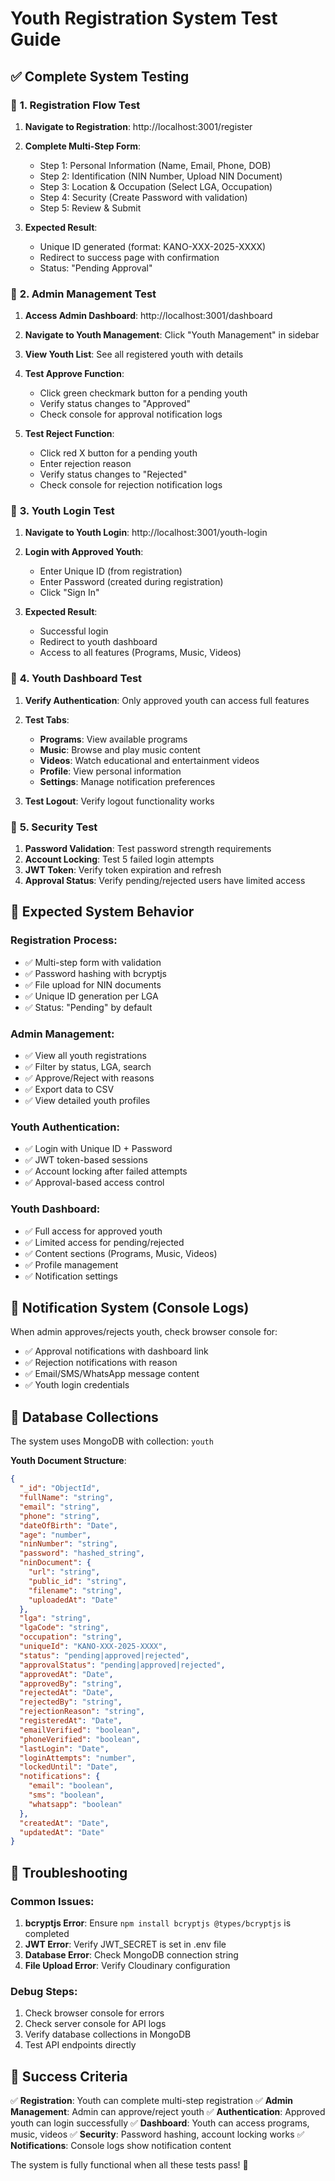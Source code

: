# Youth Registration System Test Guide

## ✅ Complete System Testing

### 🔹 **1. Registration Flow Test**
1. **Navigate to Registration**: http://localhost:3001/register
2. **Complete Multi-Step Form**:
   - Step 1: Personal Information (Name, Email, Phone, DOB)
   - Step 2: Identification (NIN Number, Upload NIN Document)
   - Step 3: Location & Occupation (Select LGA, Occupation)
   - Step 4: Security (Create Password with validation)
   - Step 5: Review & Submit

3. **Expected Result**: 
   - Unique ID generated (format: KANO-XXX-2025-XXXX)
   - Redirect to success page with confirmation
   - Status: "Pending Approval"

### 🔹 **2. Admin Management Test**
1. **Access Admin Dashboard**: http://localhost:3001/dashboard
2. **Navigate to Youth Management**: Click "Youth Management" in sidebar
3. **View Youth List**: See all registered youth with details
4. **Test Approve Function**:
   - Click green checkmark button for a pending youth
   - Verify status changes to "Approved"
   - Check console for approval notification logs

5. **Test Reject Function**:
   - Click red X button for a pending youth
   - Enter rejection reason
   - Verify status changes to "Rejected"
   - Check console for rejection notification logs

### 🔹 **3. Youth Login Test**
1. **Navigate to Youth Login**: http://localhost:3001/youth-login
2. **Login with Approved Youth**:
   - Enter Unique ID (from registration)
   - Enter Password (created during registration)
   - Click "Sign In"

3. **Expected Result**: 
   - Successful login
   - Redirect to youth dashboard
   - Access to all features (Programs, Music, Videos)

### 🔹 **4. Youth Dashboard Test**
1. **Verify Authentication**: Only approved youth can access full features
2. **Test Tabs**:
   - **Programs**: View available programs
   - **Music**: Browse and play music content
   - **Videos**: Watch educational and entertainment videos
   - **Profile**: View personal information
   - **Settings**: Manage notification preferences

3. **Test Logout**: Verify logout functionality works

### 🔹 **5. Security Test**
1. **Password Validation**: Test password strength requirements
2. **Account Locking**: Test 5 failed login attempts
3. **JWT Token**: Verify token expiration and refresh
4. **Approval Status**: Verify pending/rejected users have limited access

## 🔹 **Expected System Behavior**

### **Registration Process**:
- ✅ Multi-step form with validation
- ✅ Password hashing with bcryptjs
- ✅ File upload for NIN documents
- ✅ Unique ID generation per LGA
- ✅ Status: "Pending" by default

### **Admin Management**:
- ✅ View all youth registrations
- ✅ Filter by status, LGA, search
- ✅ Approve/Reject with reasons
- ✅ Export data to CSV
- ✅ View detailed youth profiles

### **Youth Authentication**:
- ✅ Login with Unique ID + Password
- ✅ JWT token-based sessions
- ✅ Account locking after failed attempts
- ✅ Approval-based access control

### **Youth Dashboard**:
- ✅ Full access for approved youth
- ✅ Limited access for pending/rejected
- ✅ Content sections (Programs, Music, Videos)
- ✅ Profile management
- ✅ Notification settings

## 🔹 **Notification System** (Console Logs)

When admin approves/rejects youth, check browser console for:
- ✅ Approval notifications with dashboard link
- ✅ Rejection notifications with reason
- ✅ Email/SMS/WhatsApp message content
- ✅ Youth login credentials

## 🔹 **Database Collections**

The system uses MongoDB with collection: `youth`

**Youth Document Structure**:
```json
{
  "_id": "ObjectId",
  "fullName": "string",
  "email": "string",
  "phone": "string",
  "dateOfBirth": "Date",
  "age": "number",
  "ninNumber": "string",
  "password": "hashed_string",
  "ninDocument": {
    "url": "string",
    "public_id": "string",
    "filename": "string",
    "uploadedAt": "Date"
  },
  "lga": "string",
  "lgaCode": "string",
  "occupation": "string",
  "uniqueId": "KANO-XXX-2025-XXXX",
  "status": "pending|approved|rejected",
  "approvalStatus": "pending|approved|rejected",
  "approvedAt": "Date",
  "approvedBy": "string",
  "rejectedAt": "Date",
  "rejectedBy": "string",
  "rejectionReason": "string",
  "registeredAt": "Date",
  "emailVerified": "boolean",
  "phoneVerified": "boolean",
  "lastLogin": "Date",
  "loginAttempts": "number",
  "lockedUntil": "Date",
  "notifications": {
    "email": "boolean",
    "sms": "boolean",
    "whatsapp": "boolean"
  },
  "createdAt": "Date",
  "updatedAt": "Date"
}
```

## 🔹 **Troubleshooting**

### **Common Issues**:
1. **bcryptjs Error**: Ensure `npm install bcryptjs @types/bcryptjs` is completed
2. **JWT Error**: Verify JWT_SECRET is set in .env file
3. **Database Error**: Check MongoDB connection string
4. **File Upload Error**: Verify Cloudinary configuration

### **Debug Steps**:
1. Check browser console for errors
2. Check server console for API logs
3. Verify database collections in MongoDB
4. Test API endpoints directly

## 🔹 **Success Criteria**

✅ **Registration**: Youth can complete multi-step registration
✅ **Admin Management**: Admin can approve/reject youth
✅ **Authentication**: Approved youth can login successfully
✅ **Dashboard**: Youth can access programs, music, videos
✅ **Security**: Password hashing, account locking works
✅ **Notifications**: Console logs show notification content

The system is fully functional when all these tests pass! 🎉